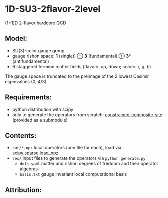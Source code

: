 # 1D-SU3-2flavor-2level

(1+1)D 2-flavor hardcore QCD

## Model:
- SU(3)-color gauge group
- gauge rishon space: **1** (singlet) ⊕ **3** (fundamental) ⊕ **3*** (antifundamental)
- 6 staggered fermion matter fields (flavors: up, down; colors: r, g, b)

The gauge space is truncated to the preimage of the 2 lowest Casimir eigenvalues (0, 4/3).

## Requirements:
- python distribution with scipy
- only to generate the operators from scratch: [constrained-composite-site](../constrained-composite-site/) (provided as a submodule)

## Contents:
- `out/*.npz` local operators (one file for each), load via [scipy.sparse.load_npz](https://docs.scipy.org/doc/scipy/reference/generated/scipy.sparse.load_npz.html)
- `res/` input files to generate the operators via `python generate.py`
    - `dofs.yaml` matter and rishon degrees of fredoom and their operator algebras
    - `basis.txt` gauge invariant local computational basis

## Attribution:
